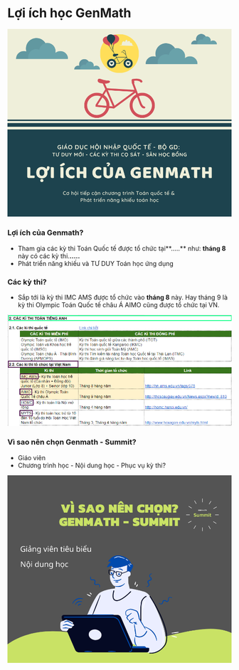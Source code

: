 # Lợi ích học GenMath

![](../../.gitbook/assets/loi-ich-cua-genmath-1-.png)

### **Lợi ích của Genmath?**

* Tham gia các kỳ thi Toán Quốc tế được tổ chức tại**.....** như: **tháng 8** này có các kỳ thi.**.....**
* Phát triển năng khiếu và TƯ DUY Toán học ứng dụng

### Các kỳ thi?

* Sắp tới là kỳ thi IMC AMS được tổ chức vào **tháng 8** này. Hay tháng 9 là kỳ thi Olympic Toán Quốc tế châu Á AIMO cũng được tổ chức tại VN.

![](../../.gitbook/assets/1%20%285%29.png)

### Vì sao nên chọn Genmath -  Summit?

* Giáo viên
* Chương trình học - Nội dung học - Phục vụ kỳ thi?

![](../../.gitbook/assets/loi-ich-cua-genmath-2-.png)

